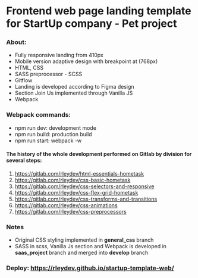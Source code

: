 # Frontend web page landing template for StartUp company - Pet project

### About:

- Fully responsive landing from 410px
- Mobile version adaptive design with breakpoint at (768px)
- HTML, CSS
- SASS preprocessor - SCSS 
- Gitflow
- Landing is developed according to Figma design
- Section Join Us implemented through Vanilla JS
- Webpack

### Webpack commands:
- npm run dev: development mode
- npm run build: production build
- npm run start: webpack -w

#### The history of the whole development performed on Gitlab by division for several steps:
1) https://gitlab.com/rleydev/html-essentials-hometask
2) https://gitlab.com/rleydev/css-basic-hometask
3) https://gitlab.com/rleydev/css-selectors-and-responsive
4) https://gitlab.com/rleydev/css-flex-grid-hometask
5) https://gitlab.com/rleydev/css-transforms-and-transitions
6) https://gitlab.com/rleydev/css-animations
7) https://gitlab.com/rleydev/css-preprocessors

### Notes
- Original CSS styling implemented in **general_css** branch
- SASS in scss, Vanilla Js section and Webpack is developed in **saas_project** branch and merged into **develop** branch

### Deploy: https://rleydev.github.io/startup-template-web/